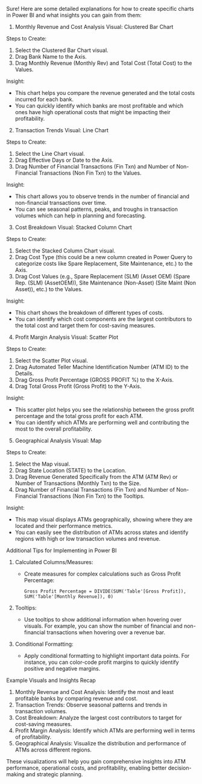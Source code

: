 Sure! Here are some detailed explanations for how to create specific charts in Power BI and what insights you can gain from them:

 1. Monthly Revenue and Cost Analysis
Visual: Clustered Bar Chart

Steps to Create:
1. Select the Clustered Bar Chart visual.
2. Drag Bank Name to the Axis.
3. Drag Monthly Revenue (Monthly Rev) and Total Cost (Total Cost) to the Values.

Insight:
- This chart helps you compare the revenue generated and the total costs incurred for each bank. 
- You can quickly identify which banks are most profitable and which ones have high operational costs that might be impacting their profitability.

 2. Transaction Trends
Visual: Line Chart

Steps to Create:
1. Select the Line Chart visual.
2. Drag Effective Days or Date to the Axis.
3. Drag Number of Financial Transactions (Fin Txn) and Number of Non-Financial Transactions (Non Fin Txn) to the Values.

Insight:
- This chart allows you to observe trends in the number of financial and non-financial transactions over time.
- You can see seasonal patterns, peaks, and troughs in transaction volumes which can help in planning and forecasting.

 3. Cost Breakdown
Visual: Stacked Column Chart

Steps to Create:
1. Select the Stacked Column Chart visual.
2. Drag Cost Type (this could be a new column created in Power Query to categorize costs like Spare Replacement, Site Maintenance, etc.) to the Axis.
3. Drag Cost Values (e.g., Spare Replacement (SLM) (Asset OEM) (Spare Rep. (SLM) (AssetOEM)), Site Maintenance (Non-Asset) (Site Maint (Non Asset)), etc.) to the Values.

Insight:
- This chart shows the breakdown of different types of costs.
- You can identify which cost components are the largest contributors to the total cost and target them for cost-saving measures.

 4. Profit Margin Analysis
Visual: Scatter Plot

Steps to Create:
1. Select the Scatter Plot visual.
2. Drag Automated Teller Machine Identification Number (ATM ID) to the Details.
3. Drag Gross Profit Percentage (GROSS PROFIT %) to the X-Axis.
4. Drag Total Gross Profit (Gross Profit) to the Y-Axis.

Insight:
- This scatter plot helps you see the relationship between the gross profit percentage and the total gross profit for each ATM.
- You can identify which ATMs are performing well and contributing the most to the overall profitability.

 5. Geographical Analysis
Visual: Map

Steps to Create:
1. Select the Map visual.
2. Drag State Location (STATE) to the Location.
3. Drag Revenue Generated Specifically from the ATM (ATM Rev) or Number of Transactions (Monthly Txn) to the Size.
4. Drag Number of Financial Transactions (Fin Txn) and Number of Non-Financial Transactions (Non Fin Txn) to the Tooltips.

Insight:
- This map visual displays ATMs geographically, showing where they are located and their performance metrics.
- You can easily see the distribution of ATMs across states and identify regions with high or low transaction volumes and revenue.

 Additional Tips for Implementing in Power BI

1. Calculated Columns/Measures:
   - Create measures for complex calculations such as Gross Profit Percentage:
     ```DAX
     Gross Profit Percentage = DIVIDE(SUM('Table'[Gross Profit]), SUM('Table'[Monthly Revenue]), 0)
     ```

2. Tooltips:
   - Use tooltips to show additional information when hovering over visuals. For example, you can show the number of financial and non-financial transactions when hovering over a revenue bar.

3. Conditional Formatting:
   - Apply conditional formatting to highlight important data points. For instance, you can color-code profit margins to quickly identify positive and negative margins.

 Example Visuals and Insights Recap

1. Monthly Revenue and Cost Analysis: Identify the most and least profitable banks by comparing revenue and cost.
2. Transaction Trends: Observe seasonal patterns and trends in transaction volumes.
3. Cost Breakdown: Analyze the largest cost contributors to target for cost-saving measures.
4. Profit Margin Analysis: Identify which ATMs are performing well in terms of profitability.
5. Geographical Analysis: Visualize the distribution and performance of ATMs across different regions.

These visualizations will help you gain comprehensive insights into ATM performance, operational costs, and profitability, enabling better decision-making and strategic planning.
